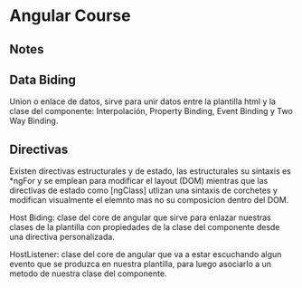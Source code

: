 # Angular Course

## Notes

## Data Biding

Union o enlace de datos, sirve para unir datos entre la plantilla html y la clase del componente:
Interpolación, Property Binding, Event Binding y Two Way Binding.

## Directivas

Existen directivas estructurales y de estado, las estructurales su sintaxis es *ngFor y se
emplean para modificar el layout (DOM) mientras que las directivas de estado como [ngClass] utlizan
una sintaxis de corchetes y modifican visualmente el elemnto mas no su composicion dentro del DOM.

Host Biding: clase del core de angular que sirve para enlazar nuestras clases de la plantilla
con propiedades de la clase del componente desde una directiva personalizada.

HostListener: clase del core de angular que va a estar escuchando algun evento que se produzca en
nuestra plantilla, para luego asociarlo a un metodo de nuestra clase del componente.
